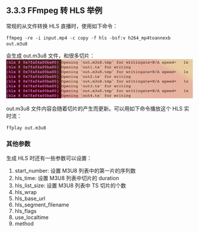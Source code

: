 ## 3.3.3 FFmpeg 转 HLS 举例

常规的从文件转换 HLS 直播时，使用如下命令：
```shell
ffmpeg -re -i input.mp4 -c copy -f hls -bsf:v h264_mp4toannexb out.m3u8
```
会生成 out.m3u8 文件，和很多切片：
![输出内容](./imgs/img.png)

out.m3u8 文件内容会随着切片的产生而更新。可以用如下命令播放这个 HLS 实时流：
```shell
ffplay out.m3u8
```

### 其他参数

生成 HLS 时还有一些参数可以设置：
1. start_number: 设置 M3U8 列表中的第一片的序列数
2. hls_time: 设置 M3U8 列表中切片的 duration
3. hls_list_size: 设置 M3U8 列表中 TS 切片的个数
4. hls_wrap
5. hls_base_url
6. hls_segment_filename 
7. hls_flags 
8. use_localtime
9. method